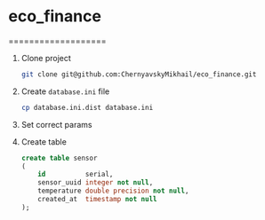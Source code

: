 # eco_finance

===================

1. Clone project
    ```bash
    git clone git@github.com:ChernyavskyMikhail/eco_finance.git
    ```

2. Create `database.ini` file
    ```bash
    cp database.ini.dist database.ini
    ```
3. Set correct params


4. Create table
   ```sql
   create table sensor
   (
       id          serial,
       sensor_uuid integer not null,
       temperature double precision not null,
       created_at  timestamp not null
   );
   ```
